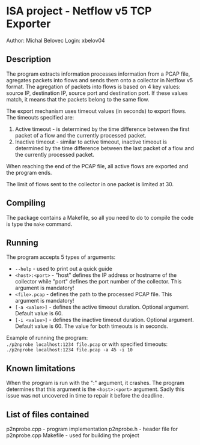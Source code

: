 # ISA project - Netflow v5 TCP Exporter

Author: Michal Belovec
Login: xbelov04  

## Description

The program extracts information processes information from a PCAP file, agregates packets into flows and sends them onto a collector in Netflow v5 format. The agregation of packets into flows is based on 4 key values: source IP, destination IP, source port and destination port. If these values match, it means that the packets belong to the same flow.

The export mechanism uses timeout values (in seconds) to export flows. The timeouts specified are:
1. Active timeout - is determined by the time difference between the first packet of a flow and the currently processed packet. 
2. Inactive timeout - similar to active timeout, inactive timeout is determined by the time difference between the last packet of a flow and the currently processed packet.

When reaching the end of the PCAP file, all active flows are exported and the program ends.

The limit of flows sent to the collector in one packet is limited at 30.

## Compiling

The package contains a Makefile, so all you need to do to compile the code is type the `make` command.

## Running

The program accepts 5 types of arguments:
- `--help` - used to print out a quick guide
- `<host>:<port>` - "host" defines the IP address or hostname of the collector while "port" defines the port number of the collector. This argument is mandatory!
- `<file>.pcap` - defines the path to the processed PCAP file. This argument is mandatory!
- `[-a <value>]` - defines the active timeout duration. Optional argument. Default value is 60.
- `[-i <value>]` - defines the inactive timeout duration. Optional argument. Default value is 60.
The value for both timeouts is in seconds.

Example of running the program:  
`./p2nprobe localhost:1234 file.pcap`
or with specified timeouts:  
`./p2nprobe localhost:1234 file.pcap -a 45 -i 10`

## Known limitations

When the program is run with the ":" argument, it crashes. The program determines that this argument is the `<host>:<port>` argument. Sadly this issue was not uncovered in time to repair it before the deadline.

## List of files contained

p2nprobe.cpp - program implementation
p2nprobe.h - header file for p2nprobe.cpp
Makefile - used for building the project
